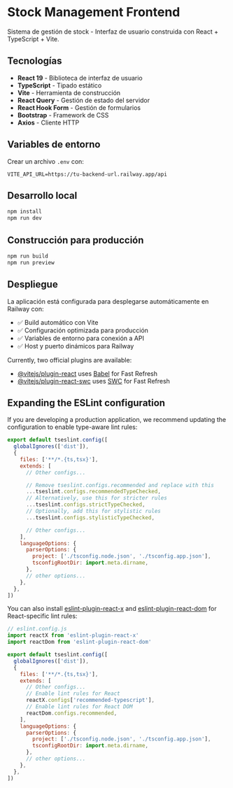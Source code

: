 # Stock Management Frontend

Sistema de gestión de stock - Interfaz de usuario construida con React + TypeScript + Vite.

## Tecnologías

- **React 19** - Biblioteca de interfaz de usuario
- **TypeScript** - Tipado estático
- **Vite** - Herramienta de construcción
- **React Query** - Gestión de estado del servidor
- **React Hook Form** - Gestión de formularios
- **Bootstrap** - Framework de CSS
- **Axios** - Cliente HTTP

## Variables de entorno

Crear un archivo `.env` con:

```env
VITE_API_URL=https://tu-backend-url.railway.app/api
```

## Desarrollo local

```bash
npm install
npm run dev
```

## Construcción para producción

```bash
npm run build
npm run preview
```

## Despliegue

La aplicación está configurada para desplegarse automáticamente en Railway con:

- ✅ Build automático con Vite
- ✅ Configuración optimizada para producción
- ✅ Variables de entorno para conexión a API
- ✅ Host y puerto dinámicos para Railway

Currently, two official plugins are available:

- [@vitejs/plugin-react](https://github.com/vitejs/vite-plugin-react/blob/main/packages/plugin-react) uses [Babel](https://babeljs.io/) for Fast Refresh
- [@vitejs/plugin-react-swc](https://github.com/vitejs/vite-plugin-react/blob/main/packages/plugin-react-swc) uses [SWC](https://swc.rs/) for Fast Refresh

## Expanding the ESLint configuration

If you are developing a production application, we recommend updating the configuration to enable type-aware lint rules:

```js
export default tseslint.config([
  globalIgnores(['dist']),
  {
    files: ['**/*.{ts,tsx}'],
    extends: [
      // Other configs...

      // Remove tseslint.configs.recommended and replace with this
      ...tseslint.configs.recommendedTypeChecked,
      // Alternatively, use this for stricter rules
      ...tseslint.configs.strictTypeChecked,
      // Optionally, add this for stylistic rules
      ...tseslint.configs.stylisticTypeChecked,

      // Other configs...
    ],
    languageOptions: {
      parserOptions: {
        project: ['./tsconfig.node.json', './tsconfig.app.json'],
        tsconfigRootDir: import.meta.dirname,
      },
      // other options...
    },
  },
])
```

You can also install [eslint-plugin-react-x](https://github.com/Rel1cx/eslint-react/tree/main/packages/plugins/eslint-plugin-react-x) and [eslint-plugin-react-dom](https://github.com/Rel1cx/eslint-react/tree/main/packages/plugins/eslint-plugin-react-dom) for React-specific lint rules:

```js
// eslint.config.js
import reactX from 'eslint-plugin-react-x'
import reactDom from 'eslint-plugin-react-dom'

export default tseslint.config([
  globalIgnores(['dist']),
  {
    files: ['**/*.{ts,tsx}'],
    extends: [
      // Other configs...
      // Enable lint rules for React
      reactX.configs['recommended-typescript'],
      // Enable lint rules for React DOM
      reactDom.configs.recommended,
    ],
    languageOptions: {
      parserOptions: {
        project: ['./tsconfig.node.json', './tsconfig.app.json'],
        tsconfigRootDir: import.meta.dirname,
      },
      // other options...
    },
  },
])
```
